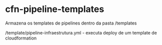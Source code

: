 # cfn-pipeline-templates

Armazena os templates de pipelines dentro da pasta /templates

/template/pipeline-infraestrutura.yml - executa deploy de um template de cloudformation

